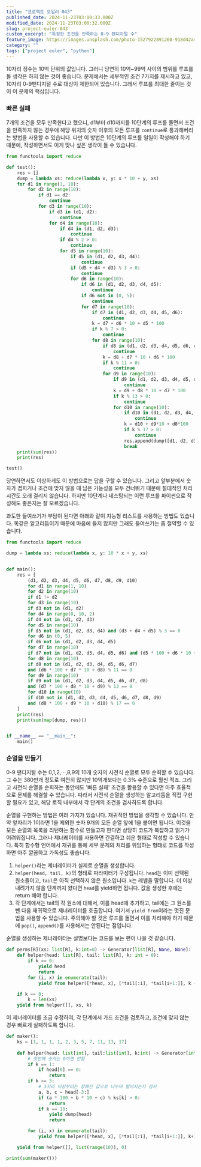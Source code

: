 ```yaml
---
title: "프로젝트 오일러 043"
published_date: 2024-11-23T03:00:33.000Z
modified_date: 2024-11-23T03:00:32.000Z
slug: project-euler-043
custom_excerpt: "특정한 조건을 만족하는 0-9 팬디지털 수"
feature_image: https://images.unsplash.com/photo-1527922891260-918d42a4efc8?crop=entropy&cs=tinysrgb&fit=max&fm=jpg&ixid=M3wxMTc3M3wwfDF8c2VhcmNofDMxfHxndWFyZHxlbnwwfHx8fDE3MzIxMTcxOTd8MA&ixlib=rb-4.0.3&q=80&w=2000
category: ""
tags: ["project euler", "python"]
---
```


10자리 정수는 10억 단위의 값입니다. 그러니 당연히 10억~99억 사이의 범위를 루프를 돌 생각은 하지 않는 것이 좋습니다. 문제에서는 세부적인 조건 7가지를 제시하고 있고, 10자리 0-9팬디지털 수로 대상이 제한되어 있습니다. 그래서 루프를 최대한 줄이는 것이 이 문제의 핵심입니다. 

### 빠른 실패

7개의 조건을 모두 만족한다고 했으니, d1부터 d10까지를 10단계의 루프를 돌면서 조건을 만족하지 않는 경우에 해당 위치의 숫자 이후의 모든 루프를 `continue`로 통과해버리는 방법을 사용할 수 있습니다. 다만 이 방법은 10단계의 루프를 일일이 작성해야 하기 때문에, 작성하면서도 이게 맞나 싶은 생각이 들 수 있습니다. 

```python
from functools import reduce

def test():
    res = []
    dump = lambda xs: reduce(lambda x, y: x * 10 + y, xs)
    for d1 in range(1, 10):
        for d2 in range(10):
            if d1 == d2:
                continue
            for d3 in range(10):
                if d3 in (d1, d2):
                    continue
                for d4 in range(10):
                    if d4 in (d1, d2, d3):
                        continue
                    if d4 % 2 > 0:
                        continue
                    for d5 in range(10):
                        if d5 in (d1, d2, d3, d4):
                            continue
                        if (d5 + d4 + d3) % 3 > 0:
                            continue
                        for d6 in range(10):
                            if d6 in (d1, d2, d3, d4, d5):
                                continue
                            if d6 not in (0, 5):
                                continue
                            for d7 in range(10):
                                if d7 in (d1, d2, d3, d4, d5, d6):
                                    continue
                                k = d7 + d6 * 10 + d5 * 100
                                if k % 7 > 0:
                                    continue
                                for d8 in range(10):
                                    if d8 in (d1, d2, d3, d4, d5, d6, d7):
                                        continue
                                    k = d8 + d7 * 10 + d6 * 100
                                    if k % 11 > 0:
                                        continue
                                    for d9 in range(10):
                                        if d9 in (d1, d2, d3, d4, d5, d6, d7, d8):
                                            continue
                                        k = d9 + d8 * 10 + d7 * 100
                                        if k % 13 > 0:
                                            continue
                                        for d10 in range(10):
                                            if d10 in (d1, d2, d3, d4, d5, d6, d7, d8, d9):
                                                continue
                                            k = d10 + d9*10 + d8*100
                                            if k % 17 > 0:
                                                continue
                                            res.append(dump([d1, d2, d3, d4, d5, d6, d7, d8, d9, d10]))
                                            break
    print(sum(res))
    print(res)

test()
```

당연하면서도 이상하게도 이 방법으로는 답을 구할 수 있습니다. 그리고 앞부분에서 숫자가 겹치거나 조건에 맞지 않을 때 남은 가능성을 모두 건너뛰기 때문에 절대적인 처리 시간도 오래 걸리지 않습니다. 하지만 10단계나 네스팅되는 이런 루프를 파이썬으로 작성해도 좋은지는 잘 모르겠습니다. 

과도한 들여쓰기가 부담이 된다면 아래와 같이 지능형 리스트를 사용하는 방법도 있습니다. 똑같은 알고리듬이기 때문에 마음에 들지 않지만 그래도 들여쓰기는 좀 절약할 수 있습니다. 


```python
from functools import reduce

dump = lambda xs: reduce(lambda x, y: 10 * x + y, xs)


def main():
    res = [
        (d1, d2, d3, d4, d5, d6, d7, d8, d9, d10)
        for d1 in range(1, 10)
        for d2 in range(10)
        if d1 != d2
        for d3 in range(10)
        if d3 not in (d1, d2)
        for d4 in range(0, 10, 2)
        if d4 not in (d1, d2, d3)
        for d5 in range(10)
        if d5 not in (d1, d2, d3, d4) and (d3 + d4 + d5) % 3 == 0
        for d6 in (0, 5)
        if d6 not in (d1, d2, d3, d4, d5)
        for d7 in range(10)
        if d7 not in (d1, d2, d3, d4, d5, d6) and (d5 * 100 + d6 * 10 + d7) % 7 == 0
        for d8 in range(10)
        if d8 not in (d1, d2, d3, d4, d5, d6, d7)
        and (d6 * 100 + d7 * 10 + d8) % 11 == 0
        for d9 in range(10)
        if d9 not in (d1, d2, d3, d4, d5, d6, d7, d8)
        and (d7 * 100 + d8 * 10 + d9) % 13 == 0
        for d10 in range(10)
        if d10 not in (d1, d2, d3, d4, d5, d6, d7, d8, d9)
        and (d8 * 100 + d9 * 10 + d10) % 17 == 0
    ]
    print(res)
    print(sum(map(dump, res)))


if __name__ == "__main__":
    main()
```
### 순열을 만들기 

0-9 팬디지털 수는 0,1,2,···,8,9의 10개 숫자의 사전식 순열로 모두 순회할 수 있습니다. 그 수는 380만개 정도로 여전히 많지만 10억개보다는 0.3% 수준으로 훨씬 적죠. 그리고 사전식 순열을 순회하는 동안에도 '빠른 실패' 조건을 활용할 수 있다면 아주 효율적으로 문제를 해결할 수 있습니다. 따라서 사전식 순열을 생성하는 알고리듬을 직접 구현할 필요가 있고, 해당 로직 내부에서 각 단계의 조건을 검사하도록 합니다. 

순열을 구현하는 방법은 여러 가지가 있습니다. 재귀적인 방법을 생각할 수 있습니다. 만약 앞자리가 1이라면 1을 제외한 숫자 9개의 모든 순열 앞에 1을 붙이면 됩니다. 이것을 모든 순열의 목록을 리턴하는 함수로 만들고자 한다면 상당히 코드가 복잡하고 읽기가 어려워집니다. 그러나 제너레이터를 사용하면 간결하고 쉬운 형태로 작성할 수 있습니다. 특히 함수형 언어에서 재귀를 통해 세부 문제의 처리를 위임하는 형태로 코드를 작성하면 아주 깔끔하고 가독성도 좋습니다. 

1. `helper()`라는 제너레이터가 실제로 순열을 생성합니다. 
2. `helper(head, tail, k)`의 형태로 파라미터가 구성됩니다. `head`는 이미 선택된 원소들이고, `tail`은 아직 선택하지 않은 원소입니다. `k`는 레벨을 말합니다. 더 이상 내려가지 않을 단계까지 왔다면 `head`를 yield하면 됩니다. 값을 생성한 후에는 return 해야 합니다. 
3. 각 단계에서는 tail의 각 원소에 대해서, 이를 head에 추가하고, tail에는 그 원소를 뺀 다음 재귀적으로 제너레이터를 호출합니다. 여기서 `yield from`이라는 멋진 문법을 사용할 수 있습니다. 주의해야 할 것은 루프를 돌면서 이를 처리해야 하기 때문에 `pop()`, `append()`를 사용해서는 안된다는 점입니다. 

순열을 생성하는 제너레이터는 설명보다는 코드를 보는 편이 나을 것 같습니다. 

```python
def perms[R](xs: list[R], k:int=0) -> Generator[list[R], None, None]:
    def helper(head: list[R], tail: list[R], k: int = 0):
        if k == 0:
            yield head
            return
        for (i, x) in enumerate(tail):
            yield from helper([*head, x], [*tail[:i], *tail[i+1:]], k - 1)

    if k == 0:
        k = len(xs)
    yield from helper([], xs, k)
```

이 제너레이터를 조금 수정하여, 각 단계에서 가드 조건을 검토하고, 조건에 맞지 않는 경우 빠르게 실패하도록 합니다. 

```python
def maker():
    ks = [1, 1, 1, 1, 2, 3, 5, 7, 11, 13, 17]
    
    def helper(head: list[int], tail:list[int], k:int) -> Generator[int, None, None]:
        # 첫번째 숫자는 0이면 안됨
        if k == 1:
            if head[0] == 0:
                return
        if k >= 3:
            # 3자리 이상부터는 정해진 값으로 나누어 떨어지는지 검사
            a, b, c = head[-3:]
            if (a * 100 + b * 10 + c) % ks[k] > 0:
                return
            if k == 10:
                yield dump(head)
                return

        for (i, x) in enumerate(tail):
            yield from helper([*head, x], [*tail[:i], *tail[i+1:]], k+1)

    yield from helper([], list(range(10)), 0)

print(sum(maker()))

```